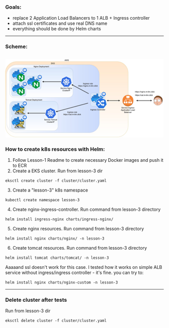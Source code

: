 ### Goals: 
- replace 2 Application Load Balancers to 1 ALB + Ingress controller
- attach ssl certificates and use real DNS name
- everything should be done by Helm charts
---
### Scheme:
![Scheme](../assets/lesson-3.jpg)
---
### How to create k8s resources with Helm:
1. Follow Lesson-1 Readme to create necessary Docker images and push it to ECR
2. Create a EKS cluster. Run from lesson-3 dir
```shell
eksctl create cluster -f cluster/cluster.yaml
```
3. Create a "lesson-3" k8s namespace
```shell
kubectl create namespace lesson-3
```
4. Create nginx-ingress-controller. Run command from lesson-3 directory
```shell
helm install ingress-nginx charts/ingress-nginx/
```
5. Create nginx resources. Run command from lesson-3 directory
```shell
helm install nginx charts/nginx/ -n lesson-3
```
6. Create tomcat resources. Run command from lesson-3 directory
```shell
helm install tomcat charts/tomcat/ -n lesson-3
```

Aaaaand ssl doesn't work for this case. I tested how it works on simple ALB service
without ingress/ingress controller - it's fine. you can try to: 
```shell
helm install nginx charts/nginx-custom -n lesson-3
```
---

### Delete cluster after tests
Run from lesson-3 dir
```shell
eksctl delete cluster -f cluster/cluster.yaml
```